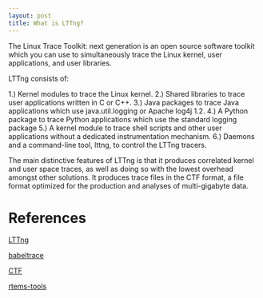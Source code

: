 ```yaml
---
layout: post
title: What is LTTng?
---
```


The Linux Trace Toolkit: next generation is an open source software toolkit which you can use to 
simultaneously trace the Linux kernel, user applications, and user libraries.

LTTng consists of:

1.) Kernel modules to trace the Linux kernel.
2.) Shared libraries to trace user applications written in C or C++.
3.) Java packages to trace Java applications which use java.util.logging or Apache log4j 1.2.
4.) A Python package to trace Python applications which use the standard logging package
5.) A kernel module to trace shell scripts and other user applications without a dedicated 
instrumentation mechanism.
6.) Daemons and a command-line tool, lttng, to control the LTTng tracers.

The main distinctive features of LTTng is that it produces correlated kernel and user space traces, 
as well as doing so with the lowest overhead amongst other solutions. It produces trace files in 
the CTF format, a file format optimized for the production and analyses of multi-gigabyte data.

# References

[LTTng](https://lttng.org/docs/v2.10/)

[babeltrace](http://diamon.org/babeltrace/)

[CTF](http://diamon.org/ctf/#ctf-in-a-nutshell)

[rtems-tools](https://github.com/rmeena840/rtems-tools/tree/ravindra-rtems)
